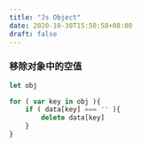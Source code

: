 ```yaml
---
title: "Js Object"
date: 2020-10-30T15:50:58+08:00
draft: false
---
```


### 移除对象中的空值

```js
let obj

for ( var key in obj ){
	if ( data[key] === '' ){
		delete data[key]
	}
}
```